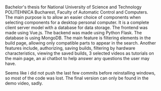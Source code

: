 Bachelor's thesis for National University of Science and Technology POLITEHNICA Bucharest, Faculty of Automatic Control and Computers.  
The main purpose is to allow an easier choice of components when selecting components for a desktop personal computer.
It is a complete client server model with a database for data storage. 
The frontend was made using Vue.js.
The backend was made using Python Flask.
The database is using MongoDB.
The main feature is filtering elements in the build page, allowing only compatible parts to appear in the search. Another features include, authorizing, saving builds, filtering by hardware characteristics, viewing the saved builds, 3 selected videos as tutorials on the main page, an ai chatbot to help answer any questions the user may have.

Seems like i did not push the last few commits before reinstalling windows, so most of the code was lost. The final version can only be found in the demo video, sadly.
